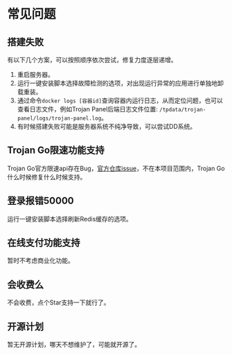 # 常见问题

## 搭建失败

有以下几个方案，可以按照顺序依次尝试，修复力度逐层递增。

1. 重启服务器。
2. 运行一键安装脚本选择故障检测的选项，对出现运行异常的应用进行单独地卸载重装。
3. 通过命令`docker logs [容器id]`查询容器内运行日志，从而定位问题，也可以查看日志文件，例如Trojan Panel后端日志文件位置: `/tpdata/trojan-panel/logs/trojan-panel.log`。
4. 有时候搭建失败可能是服务器系统不纯净导致，可以尝试DD系统。

## Trojan Go限速功能支持

Trojan Go官方限速api存在Bug，[官方仓库issue](https://github.com/p4gefau1t/trojan-go/issues/216)，不在本项目范围内，Trojan Go什么时候修复什么时候支持。

## 登录报错50000

运行一键安装脚本选择刷新Redis缓存的选项。

## 在线支付功能支持

暂时不考虑商业化功能。

## 会收费么

不会收费，点个Star支持一下就行了。

## 开源计划

暂无开源计划，哪天不想维护了，可能就开源了。
